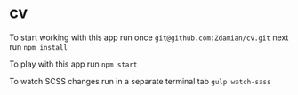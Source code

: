 # cv 

To start working with this app run once
`git@github.com:Zdamian/cv.git`
next run 
`npm install`

To play with this app run
`npm start`

To watch SCSS changes run in a separate terminal tab
`gulp watch-sass`
